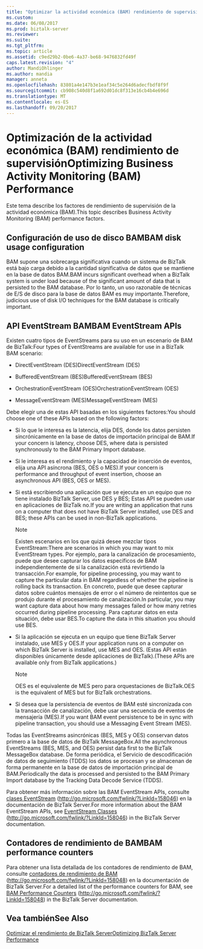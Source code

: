 ```yaml
---
title: "Optimizar la actividad económica (BAM) rendimiento de supervisión | Documentos de Microsoft"
ms.custom: 
ms.date: 06/08/2017
ms.prod: biztalk-server
ms.reviewer: 
ms.suite: 
ms.tgt_pltfrm: 
ms.topic: article
ms.assetid: c9ed29b2-0be6-4a37-be68-9476832fd49f
caps.latest.revision: "4"
author: MandiOhlinger
ms.author: mandia
manager: anneta
ms.openlocfilehash: 83801a4e147b3e1eaf34c5e264d6adecfbdf8f9f
ms.sourcegitcommit: cb908c540d8f1a692d01dc8f313e16cb4b4e696d
ms.translationtype: MT
ms.contentlocale: es-ES
ms.lasthandoff: 09/20/2017
---
```

# <a name="optimizing-business-activity-monitoring-bam-performance"></a><span data-ttu-id="70506-102">Optimización de la actividad económica (BAM) rendimiento de supervisión</span><span class="sxs-lookup"><span data-stu-id="70506-102">Optimizing Business Activity Monitoring (BAM) Performance</span></span>
<span data-ttu-id="70506-103">Este tema describe los factores de rendimiento de supervisión de la actividad económica (BAM).</span><span class="sxs-lookup"><span data-stu-id="70506-103">This topic describes Business Activity Monitoring (BAM) performance factors.</span></span>  
  
## <a name="bam-disk-usage-configuration"></a><span data-ttu-id="70506-104">Configuración de uso de disco BAM</span><span class="sxs-lookup"><span data-stu-id="70506-104">BAM disk usage configuration</span></span>  
 <span data-ttu-id="70506-105">BAM supone una sobrecarga significativa cuando un sistema de BizTalk está bajo carga debido a la cantidad significativa de datos que se mantiene en la base de datos BAM.</span><span class="sxs-lookup"><span data-stu-id="70506-105">BAM incurs significant overhead when a BizTalk system is under load because of the significant amount of data that is persisted to the BAM database.</span></span> <span data-ttu-id="70506-106">Por lo tanto, un uso razonable de técnicas de E/S de disco para la base de datos BAM es muy importante.</span><span class="sxs-lookup"><span data-stu-id="70506-106">Therefore, judicious use of disk I/O techniques for the BAM database is critically important.</span></span>  
  
## <a name="bam-eventstream-apis"></a><span data-ttu-id="70506-107">API EventStream BAM</span><span class="sxs-lookup"><span data-stu-id="70506-107">BAM EventStream APIs</span></span>  
 <span data-ttu-id="70506-108">Existen cuatro tipos de EventStreams para su uso en un escenario de BAM de BizTalk:</span><span class="sxs-lookup"><span data-stu-id="70506-108">Four types of EventStreams are available for use in a BizTalk BAM scenario:</span></span>  
  
-   <span data-ttu-id="70506-109">DirectEventStream (DES)</span><span class="sxs-lookup"><span data-stu-id="70506-109">DirectEventStream (DES)</span></span>  
  
-   <span data-ttu-id="70506-110">BufferedEventStream (BES)</span><span class="sxs-lookup"><span data-stu-id="70506-110">BufferedEventStream (BES)</span></span>  
  
-   <span data-ttu-id="70506-111">OrchestrationEventStream (OES)</span><span class="sxs-lookup"><span data-stu-id="70506-111">OrchestrationEventStream (OES)</span></span>  
  
-   <span data-ttu-id="70506-112">MessageEventStream (MES)</span><span class="sxs-lookup"><span data-stu-id="70506-112">MessageEventStream (MES)</span></span>  
  
 <span data-ttu-id="70506-113">Debe elegir una de estas API basadas en los siguientes factores:</span><span class="sxs-lookup"><span data-stu-id="70506-113">You should choose one of these APIs based on the following factors:</span></span>  
  
-   <span data-ttu-id="70506-114">Si lo que le interesa es la latencia, elija DES, donde los datos persisten sincrónicamente en la base de datos de importación principal de BAM.</span><span class="sxs-lookup"><span data-stu-id="70506-114">If your concern is latency, choose DES, where data is persisted synchronously to the BAM Primary Import database.</span></span>  
  
-   <span data-ttu-id="70506-115">Si le interesa es el rendimiento y la capacidad de inserción de eventos, elija una API asíncrona (BES, OES o MES).</span><span class="sxs-lookup"><span data-stu-id="70506-115">If your concern is performance and throughput of event insertion, choose an asynchronous API (BES, OES or MES).</span></span>  
  
-   <span data-ttu-id="70506-116">Si está escribiendo una aplicación que se ejecuta en un equipo que no tiene instalado BizTalk Server, use DES y BES; Estas API se pueden usar en aplicaciones de BizTalk no.</span><span class="sxs-lookup"><span data-stu-id="70506-116">If you are writing an application that runs on a computer that does not have BizTalk Server installed, use DES and BES; these APIs can be used in non-BizTalk applications.</span></span>  
  
    > [!NOTE]  
    >  <span data-ttu-id="70506-117">Existen escenarios en los que quizá desee mezclar tipos EventStream:</span><span class="sxs-lookup"><span data-stu-id="70506-117">There are scenarios in which you may want to mix EventStream types.</span></span> <span data-ttu-id="70506-118">Por ejemplo, para la canalización de procesamiento, puede que desee capturar los datos específicos de BAM independientemente de si la canalización está revirtiendo la transacción.</span><span class="sxs-lookup"><span data-stu-id="70506-118">For example, for pipeline processing, you may want to capture the particular data in BAM regardless of whether the pipeline is rolling back its transaction.</span></span> <span data-ttu-id="70506-119">En concreto, puede que desee capturar datos sobre cuántos mensajes de error o el número de reintentos que se produjo durante el procesamiento de canalización.</span><span class="sxs-lookup"><span data-stu-id="70506-119">In particular, you may want capture data about how many messages failed or how many retries occurred during pipeline processing.</span></span> <span data-ttu-id="70506-120">Para capturar datos en esta situación, debe usar BES.</span><span class="sxs-lookup"><span data-stu-id="70506-120">To capture the data in this situation you should use BES.</span></span>  
  
-   <span data-ttu-id="70506-121">Si la aplicación se ejecuta en un equipo que tiene BizTalk Server instalado, use MES y OES.</span><span class="sxs-lookup"><span data-stu-id="70506-121">If your application runs on a computer on which BizTalk Server is installed, use MES and OES.</span></span> <span data-ttu-id="70506-122">(Estas API están disponibles únicamente desde aplicaciones de BizTalk).</span><span class="sxs-lookup"><span data-stu-id="70506-122">(These APIs are available only from BizTalk applications.)</span></span>  
  
    > [!NOTE]  
    >  <span data-ttu-id="70506-123">OES es el equivalente de MES pero para orquestaciones de BizTalk.</span><span class="sxs-lookup"><span data-stu-id="70506-123">OES is the equivalent of MES but for BizTalk orchestrations.</span></span>  
  
-   <span data-ttu-id="70506-124">Si desea que la persistencia de eventos de BAM esté sincronizada con la transacción de canalización, debe usar una secuencia de eventos de mensajería (MES).</span><span class="sxs-lookup"><span data-stu-id="70506-124">If you want BAM event persistence to be in sync with pipeline transaction, you should use a Messaging Event Stream (MES).</span></span>  
  
 <span data-ttu-id="70506-125">Todas las EventStreams asincrónicas (BES, MES y OES) conservan datos primero a la base de datos de BizTalk MessageBox.</span><span class="sxs-lookup"><span data-stu-id="70506-125">All the asynchronous EventStreams (BES, MES, and OES) persist data first to the BizTalk MessageBox database.</span></span> <span data-ttu-id="70506-126">De forma periódica, el Servicio de descodificación de datos de seguimiento (TDDS) los datos se procesan y se almacenan de forma permanente en la base de datos de importación principal de BAM.</span><span class="sxs-lookup"><span data-stu-id="70506-126">Periodically the data is processed and persisted to the BAM Primary Import database by the Tracking Data Decode Service (TDDS).</span></span>  
  
 <span data-ttu-id="70506-127">Para obtener más información sobre las BAM EventStream APIs, consulte [clases EventStream](http://go.microsoft.com/fwlink/?LinkId=158046) (http://go.microsoft.com/fwlink/?LinkId=158046) en la documentación de BizTalk Server.</span><span class="sxs-lookup"><span data-stu-id="70506-127">For more information about the BAM EventStream APIs, see [EventStream Classes](http://go.microsoft.com/fwlink/?LinkId=158046) (http://go.microsoft.com/fwlink/?LinkId=158046) in the BizTalk Server documentation.</span></span>  
  
## <a name="bam-performance-counters"></a><span data-ttu-id="70506-128">Contadores de rendimiento de BAM</span><span class="sxs-lookup"><span data-stu-id="70506-128">BAM performance counters</span></span>  
 <span data-ttu-id="70506-129">Para obtener una lista detallada de los contadores de rendimiento de BAM, consulte [contadores de rendimiento de BAM](http://go.microsoft.com/fwlink/?LinkId=158048) (http://go.microsoft.com/fwlink/?LinkId=158048) en la documentación de BizTalk Server.</span><span class="sxs-lookup"><span data-stu-id="70506-129">For a detailed list of the performance counters for BAM, see [BAM Performance Counters](http://go.microsoft.com/fwlink/?LinkId=158048) (http://go.microsoft.com/fwlink/?LinkId=158048) in the BizTalk Server documentation.</span></span>  
  
## <a name="see-also"></a><span data-ttu-id="70506-130">Vea también</span><span class="sxs-lookup"><span data-stu-id="70506-130">See Also</span></span>  
 [<span data-ttu-id="70506-131">Optimizar el rendimiento de BizTalk Server</span><span class="sxs-lookup"><span data-stu-id="70506-131">Optimizing BizTalk Server Performance</span></span>](../technical-guides/optimizing-biztalk-server-performance.md)